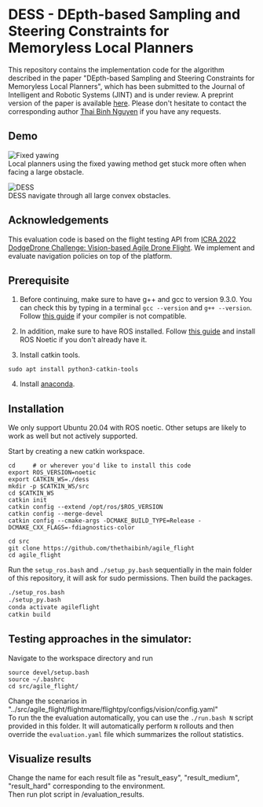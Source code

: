 # DESS - DEpth-based Sampling and Steering Constraints for Memoryless Local Planners

This repository contains the implementation code for the algorithm described in the paper "DEpth-based Sampling and Steering Constraints for Memoryless Local Planners", which has been submitted to the Journal of Intelligent and Robotic Systems (JINT) and is under review. A preprint version of the paper is available [here](https://arxiv.org/abs/2211.03018). Please don't hesitate to contact the corresponding author [Thai Binh Nguyen](mailto:thethaibinh@gmail.com) if you have any requests.

## Demo
![Fixed yawing](https://github.com/thethaibinh/agile_flight/blob/master/evaluation_results/fixed_yawing.gif?raw=true)
<br> Local planners using the fixed yawing method get stuck more often when facing a large obstacle.

![DESS](https://github.com/thethaibinh/agile_flight/blob/master/evaluation_results/depth-based_steering.gif?raw=true)
<br> DESS navigate through all large convex obstacles.

## Acknowledgements
This evaluation code is based on the flight testing API from [ICRA 2022 DodgeDrone Challenge: Vision-based Agile Drone Flight](https://github.com/uzh-rpg/agile_flight). We implement and evaluate navigation policies on top of the platform.

## Prerequisite

1. Before continuing, make sure to have g++ and gcc to version 9.3.0. You can check this by typing in a terminal `gcc --version` and `g++ --version`. Follow [this guide](https://linuxize.com/post/how-to-install-gcc-compiler-on-ubuntu-18-04/) if your compiler is not compatible.

2. In addition, make sure to have ROS installed. Follow [this guide](http://wiki.ros.org/noetic/Installation/Ubuntu) and install ROS Noetic if you don't already have it.

3. Install catkin tools.
```
sudo apt install python3-catkin-tools 
```
4. Install [anaconda](https://www.anaconda.com/).

## Installation

We only support Ubuntu 20.04 with ROS noetic. Other setups are likely to work as well but not actively supported.

Start by creating a new catkin workspace.

```
cd     # or wherever you'd like to install this code
export ROS_VERSION=noetic
export CATKIN_WS=./dess
mkdir -p $CATKIN_WS/src
cd $CATKIN_WS
catkin init
catkin config --extend /opt/ros/$ROS_VERSION
catkin config --merge-devel
catkin config --cmake-args -DCMAKE_BUILD_TYPE=Release -DCMAKE_CXX_FLAGS=-fdiagnostics-color

cd src
git clone https://github.com/thethaibinh/agile_flight
cd agile_flight
```

Run the `setup_ros.bash` and `./setup_py.bash` sequentially in the main folder of this repository, it will ask for sudo permissions. Then build the packages.

```bash
./setup_ros.bash
./setup_py.bash
conda activate agileflight
catkin build
```

## Testing approaches in the simulator:
Navigate to the workspace directory and run
```
source devel/setup.bash
source ~/.bashrc
cd src/agile_flight/
```
Change the scenarios in "../src/agile_flight/flightmare/flightpy/configs/vision/config.yaml"
<br>To run the the evaluation automatically, you can use the `./run.bash N` script provided in this folder. It will automatically perform `N` rollouts and then override the `evaluation.yaml` file which summarizes the rollout statistics.

## Visualize results
Change the name for each result file as "result_easy", "result_medium", "result_hard" corresponding to the environment.
<br>Then run plot script in /evaluation_results.
